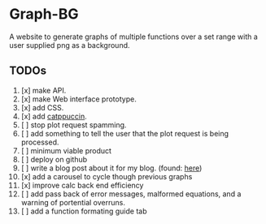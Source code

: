 # Graph-BG

A website to generate graphs of multiple functions over a set range with a user supplied png as a background.

## TODOs

1. [x] make API.
2. [x] make Web interface prototype.
3. [x] add CSS.
4. [x] add [catppuccin](https://github.com/catppuccin/catppuccin).
5. [ ] stop plot request spamming.
6. [ ] add something to tell the user that the plot request is being processed.
7. [ ] minimum viable product
8. [ ] deploy on github
9. [ ] write a blog post about it for my blog. (found: [here](https://calacuda.github.io/))
10. [x] add a carousel to cycle though previous graphs
11. [x] improve calc back end efficiency
12. [ ] add pass back of error messages, malformed equations, and a warning of portential overruns.
13. [ ] add a function formating guide tab
